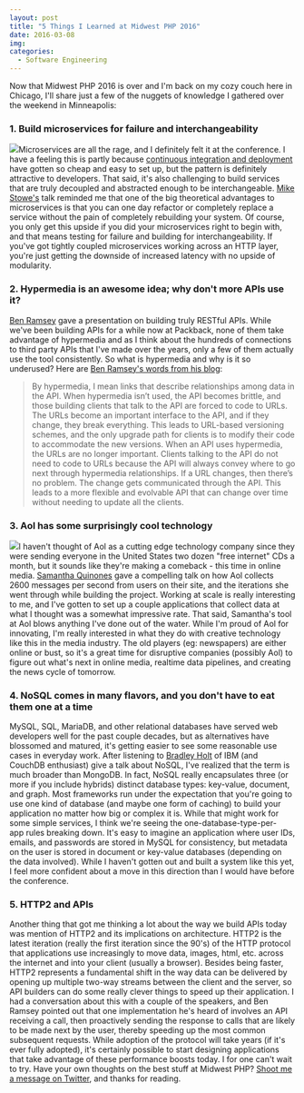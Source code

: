 ```yaml
---
layout: post
title: "5 Things I Learned at Midwest PHP 2016"
date: 2016-03-08
img: 
categories: 
  - Software Engineering
---
```

Now that Midwest PHP 2016 is over and I'm back on my cozy couch here in Chicago, I'll share just a few of the nuggets of knowledge I gathered over the weekend in Minneapolis:

### 1\. Build microservices for failure and interchangeability

![](https://i.imgur.com/OWyTM8r.jpg)Microservices are all the rage, and I definitely felt it at the conference. I have a feeling this is partly because [continuous integration and deployment](https://www.karllhughes.com/2015/continuous-integration/) have gotten so cheap and easy to set up, but the pattern is definitely attractive to developers. That said, it's also challenging to build services that are truly decoupled and abstracted enough to be interchangeable. [Mike Stowe's](https://twitter.com/mikegstowe) talk reminded me that one of the big theoretical advantages to microservices is that you can one day refactor or completely replace a service without the pain of completely rebuilding your system. Of course, you only get this upside if you did your microservices right to begin with, and that means testing for failure and building for interchangeability. If you've got tightly coupled microservices working across an HTTP layer, you're just getting the downside of increased latency with no upside of modularity.

### 2\. Hypermedia is an awesome idea; why don't more APIs use it?

[Ben Ramsey](https://twitter.com/ramsey) gave a presentation on building truly RESTful APIs. While we've been building APIs for a while now at Packback, none of them take advantage of hypermedia and as I think about the hundreds of connections to third party APIs that I've made over the years, only a few of them actually use the tool consistently. So what is hypermedia and why is it so underused? Here are [Ben Ramsey's words from his blog](https://benramsey.com/blog/2015/11/lack-of-hypermedia/):

> By hypermedia, I mean links that describe relationships among data in the API. When hypermedia isn’t used, the API becomes brittle, and those building clients that talk to the API are forced to code to URLs. The URLs become an important interface to the API, and if they change, they break everything. This leads to URL-based versioning schemes, and the only upgrade path for clients is to modify their code to accommodate the new versions. When an API uses hypermedia, the URLs are no longer important. Clients talking to the API do not need to code to URLs because the API will always convey where to go next through hypermedia relationships. If a URL changes, then there’s no problem. The change gets communicated through the API. This leads to a more flexible and evolvable API that can change over time without needing to update all the clients.

### 3\. Aol has some surprisingly cool technology

![](https://i.imgur.com/UJpPgJn.jpg)I haven't thought of Aol as a cutting edge technology company since they were sending everyone in the United States two dozen "free internet" CDs a month, but it sounds like they're making a comeback - this time in online media. [Samantha Quinones](https://twitter.com/ieatkillerbees) gave a compelling talk on how Aol collects 2600 messages per second from users on their site, and the iterations she went through while building the project. Working at scale is really interesting to me, and I've gotten to set up a couple applications that collect data at what I thought was a somewhat impressive rate. That said, Samantha's tool at Aol blows anything I've done out of the water. While I'm proud of Aol for innovating, I'm really interested in what they do with creative technology like this in the media industry. The old players (eg: newspapers) are either online or bust, so it's a great time for disruptive companies (possibly Aol) to figure out what's next in online media, realtime data pipelines, and creating the news cycle of tomorrow.

### 4\. NoSQL comes in many flavors, and you don't have to eat them one at a time

MySQL, SQL, MariaDB, and other relational databases have served web developers well for the past couple decades, but as alternatives have blossomed and matured, it's getting easier to see some reasonable use cases in everyday work. After listening to [Bradley Holt](https://twitter.com/BradleyHolt) of IBM (and CouchDB enthusiast) give a talk about NoSQL, I've realized that the term is much broader than MongoDB. In fact, NoSQL really encapsulates three (or more if you include hybrids) distinct database types: key-value, document, and graph. Most frameworks run under the expectation that you're going to use one kind of database (and maybe one form of caching) to build your application no matter how big or complex it is. While that might work for some simple services, I think we're seeing the one-database-type-per-app rules breaking down. It's easy to imagine an application where user IDs, emails, and passwords are stored in MySQL for consistency, but metadata on the user is stored in document or key-value databases (depending on the data involved). While I haven't gotten out and built a system like this yet, I feel more confident about a move in this direction than I would have before the conference.

### 5\. HTTP2 and APIs

Another thing that got me thinking a lot about the way we build APIs today was mention of HTTP2 and its implications on architecture. HTTP2 is the latest iteration (really the first iteration since the 90's) of the HTTP protocol that applications use increasingly to move data, images, html, etc. across the internet and into your client (usually a browser). Besides being faster, HTTP2 represents a fundamental shift in the way data can be delivered by opening up multiple two-way streams between the client and the server, so API builders can do some really clever things to speed up their application. I had a conversation about this with a couple of the speakers, and Ben Ramsey pointed out that one implementation he's heard of involves an API receiving a call, then proactively sending the response to calls that are likely to be made next by the user, thereby speeding up the most common subsequent requests. While adoption of the protocol will take years (if it's ever fully adopted), it's certainly possible to start designing applications that take advantage of these performance boosts today. I for one can't wait to try. Have your own thoughts on the best stuff at Midwest PHP? [Shoot me a message on Twitter](https://twitter.com/KarlLHughes), and thanks for reading.
